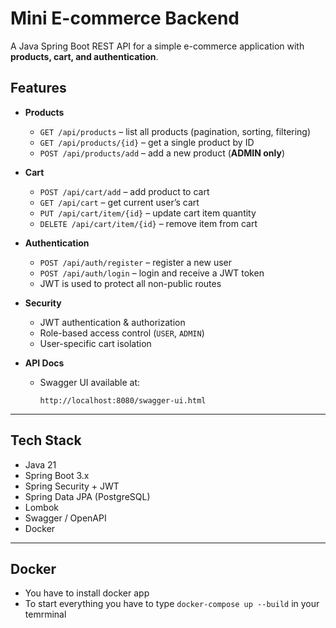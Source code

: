 # Mini E-commerce Backend

A Java Spring Boot REST API for a simple e-commerce application with **products, cart, and authentication**.

##  Features

- **Products**
  - `GET /api/products` – list all products (pagination, sorting, filtering)
  - `GET /api/products/{id}` – get a single product by ID
  - `POST /api/products/add` – add a new product (**ADMIN only**)

- **Cart**
  - `POST /api/cart/add` – add product to cart
  - `GET /api/cart` – get current user’s cart
  - `PUT /api/cart/item/{id}` – update cart item quantity
  - `DELETE /api/cart/item/{id}` – remove item from cart

- **Authentication**
  - `POST /api/auth/register` – register a new user
  - `POST /api/auth/login` – login and receive a JWT token
  - JWT is used to protect all non-public routes

- **Security**
  - JWT authentication & authorization
  - Role-based access control (`USER`, `ADMIN`)
  - User-specific cart isolation

- **API Docs**
  - Swagger UI available at:
    ```
    http://localhost:8080/swagger-ui.html
    ```

---

## Tech Stack

- Java 21  
- Spring Boot 3.x  
- Spring Security + JWT  
- Spring Data JPA (PostgreSQL)  
- Lombok  
- Swagger / OpenAPI  
- Docker  

---

## Docker

- You have to install docker app
- To start everything you have to type `docker-compose up --build` in your temrminal
